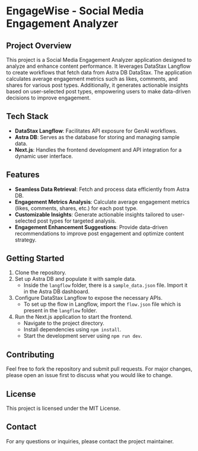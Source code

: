 # EngageWise - Social Media Engagement Analyzer

## Project Overview

This project is a Social Media Engagement Analyzer application designed to analyze and enhance content performance. It leverages DataStax Langflow to create workflows that fetch data from Astra DB DataStax. The application calculates average engagement metrics such as likes, comments, and shares for various post types. Additionally, it generates actionable insights based on user-selected post types, empowering users to make data-driven decisions to improve engagement.

## Tech Stack

- **DataStax Langflow**: Facilitates API exposure for GenAI workflows.
- **Astra DB**: Serves as the database for storing and managing sample data.
- **Next.js**: Handles the frontend development and API integration for a dynamic user interface.

## Features

- **Seamless Data Retrieval**: Fetch and process data efficiently from Astra DB.
- **Engagement Metrics Analysis**: Calculate average engagement metrics (likes, comments, shares, etc.) for each post type.
- **Customizable Insights**: Generate actionable insights tailored to user-selected post types for targeted analysis.
- **Engagement Enhancement Suggestions**: Provide data-driven recommendations to improve post engagement and optimize content strategy.

## Getting Started

1. Clone the repository.
2. Set up Astra DB and populate it with sample data.
   - Inside the `langflow` folder, there is a `sample_data.json` file. Import it in the Astra DB dashboard.
3. Configure DataStax Langflow to expose the necessary APIs.
   - To set up the flow in Langflow, import the `flow.json` file which is present in the `langflow` folder.
4. Run the Next.js application to start the frontend.
   - Navigate to the project directory.
   - Install dependencies using `npm install`.
   - Start the development server using `npm run dev`.

## Contributing

Feel free to fork the repository and submit pull requests. For major changes, please open an issue first to discuss what you would like to change.

## License

This project is licensed under the MIT License.

## Contact

For any questions or inquiries, please contact the project maintainer.
